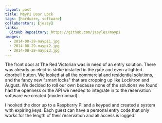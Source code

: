 ```yaml
---
layout: post
title: MayPi Door Lock
tags: [hardware, software]
collaborators: [jessy]
links:
  GitHub Repository: https://github.com/jsayles/maypi
images:
  - 2014-08-29-maypi1.jpg
  - 2014-08-29-maypi2.jpg
  - 2014-08-29-maypi3.jpg
---
```


The front door at The Red Victorian was in need of an entry solution. There was already an electric strike installed in the gate and even a lighted doorbell button.  We looked at all the commercial and residential solutions, and the fancy new "smart locks" that are cropping up like Lockitron and August.  We decided to roll our own because none of the solutions we found had the openness or the API we needed to integrate in to the reservation software we created (modernomad).

I hooked the door up to a Raspberry Pi and a keypad and created a system with expiring keys.  Each guest can have a personal entry code that only works for the length of their reservation and all access is logged.
